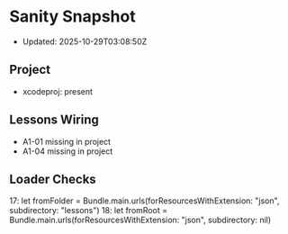 # Sanity Snapshot

- Updated: 2025-10-29T03:08:50Z

## Project
- xcodeproj: present

## Lessons Wiring
- A1-01 missing in project
- A1-04 missing in project

## Loader Checks
17:        let fromFolder = Bundle.main.urls(forResourcesWithExtension: "json", subdirectory: "lessons")
18:        let fromRoot = Bundle.main.urls(forResourcesWithExtension: "json", subdirectory: nil)
